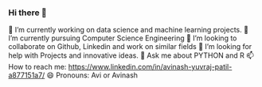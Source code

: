 ### Hi there 👋


🔭 I’m currently working on data science and machine learning projects.
🌱 I’m currently pursuing Computer Science Engineering
👯 I’m looking to collaborate on Github, Linkedin and work on similar fields
🤔 I’m looking for help with Projects and innovative ideas.
💬 Ask me about PYTHON and R
📫 How to reach me: https://www.linkedin.com/in/avinash-yuvraj-patil-a877151a7/
😄 Pronouns: Avi or Avinash

